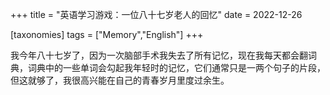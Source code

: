 +++
title = "英语学习游戏：一位八十七岁老人的回忆"
date = 2022-12-26

[taxonomies]
tags = ["Memory","English"]
+++ 

我今年八十七岁了，因为一次脑部手术我失去了所有记忆，现在我每天都会翻词典，词典中的一些单词会勾起我年轻时的记忆，它们通常只是一两个句子的片段，但这就够了，我很高兴能在自己的青春岁月里度过余生。
<!-- more -->